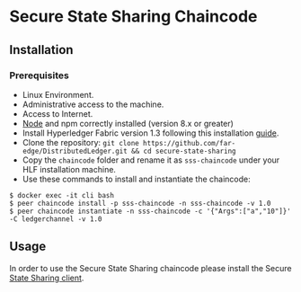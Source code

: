 # Secure State Sharing Chaincode

## Installation
### Prerequisites
* Linux Environment.
* Administrative access to the machine.
* Access to Internet.
* [Node](https://nodejs.org/en/download/) and npm correctly installed (version 8.x or greater)
* Install Hyperledger Fabric version 1.3 following this installation [guide](https://hyperledger-fabric.readthedocs.io/en/release-1.3/getting_started.html).
* Clone the repository: `git clone https://github.com/far-edge/DistributedLedger.git && cd secure-state-sharing`
* Copy the `chaincode` folder and rename it as `sss-chaincode` under your HLF installation machine.
* Use these commands to install and instantiate the chaincode: 
```
$ docker exec -it cli bash
$ peer chaincode install -p sss-chaincode -n sss-chaincode -v 1.0
$ peer chaincode instantiate -n sss-chaincode -c '{"Args":["a","10"]}' -C ledgerchannel -v 1.0
```

## Usage
In order to use the Secure State Sharing chaincode please install the Secure [State Sharing client](https://github.com/far-edge/DistributedLedger/tree/develop/secure-state-sharing/client).
